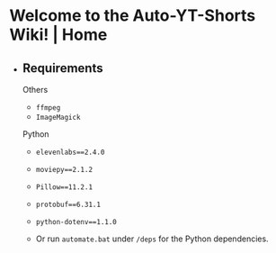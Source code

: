 # Welcome to the Auto-YT-Shorts Wiki! | Home

- ## Requirements

    Others

    - `ffmpeg`
    - `ImageMagick`

    Python
    - `elevenlabs==2.4.0`
    - `moviepy==2.1.2`
    - `Pillow==11.2.1`
    - `protobuf==6.31.1`
    - `python-dotenv==1.1.0`

    - Or run `automate.bat` under `/deps` for the Python dependencies.
    